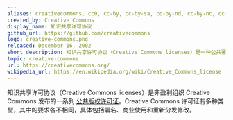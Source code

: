 ```yaml
---
aliases: creativecommons, cc0, cc-by, cc-by-sa, cc-by-nd, cc-by-nc, cc-by-nc-sa, cc-by-nc-nd
created_by: Creative Commons
display_name: 知识共享许可协议
github_url: https://github.com/creativecommons
logo: creative-commons.png
released: December 16, 2002
short_description: 知识共享许可协议（Creative Commons licenses）是一种公共著作权许可协议，其允许按照多种需求分发受著作权保护的作品。
topic: creative-commons
url: https://creativecommons.org/
wikipedia_url: https://en.wikipedia.org/wiki/Creative_Commons_license
---
```

知识共享许可协议（Creative Commons licenses）是非盈利组织 Creative Commons 发布的一系列 [公共版权许可证](https://en.wikipedia.org/wiki/Public_copyright_license)。Creative Commons 许可证有多种类型，其中的要求各不相同，具体包括署名、商业使用和重新分发修改。